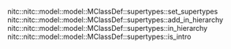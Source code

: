 nitc::nitc::model::model::MClassDef::supertypes::set_supertypes
nitc::nitc::model::model::MClassDef::supertypes::add_in_hierarchy
nitc::nitc::model::model::MClassDef::supertypes::in_hierarchy
nitc::nitc::model::model::MClassDef::supertypes::is_intro